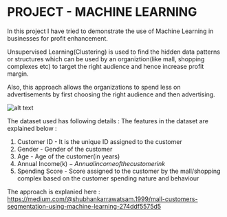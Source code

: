 # PROJECT - MACHINE LEARNING

In this project I have tried to demonstrate the use of Machine Learning in businesses for profit enhancement. 

Unsupervised Learning(Clustering) is used to find the hidden data patterns or structures which can be used by an organiztion(like mall, shopping complexes etc) to target the right audience and hence increase profit margin.

Also, this approach allows the organizations to spend less on advertisements by first choosing the right audience and then advertising.

![alt text](https://github.com/ShubhankarRawat/Mall-Customers-Segmentation/blob/master/mc%20-%205.png)

The dataset used has following details :
The features in the dataset are explained below :

1. Customer ID - It is the unique ID assigned to the customer 
2. Gender - Gender of the customer
3. Age - Age of the customer(in years)
4. Annual Income(k$) - Annual income of the customer in k$
5. Spending Score - Score assigned to the customer by the mall/shopping complex based on the customer spending nature and behaviour


The approach is explanied here : https://medium.com/@shubhankarrawatsam.1999/mall-customers-segmentation-using-machine-learning-274ddf5575d5
